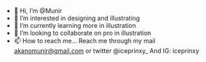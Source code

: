 - 👋 Hi, I’m @Munir
- 👀 I’m interested in designing and illustrating
- 🌱 I’m currently learning more in illustration
- 💞️ I’m looking to collaborate on pro in illustration
- 📫 How to reach me...
Reach me through my mail 
akanomunir@gmail.com
or twitter @iceprinxy_
And IG: iceprinxy



<!---
Munirice/Munirice is a ✨ special ✨ repository because its `README.md` (this file) appears on your GitHub profile.
You can click the Preview link to take a look at your changes.
--->
